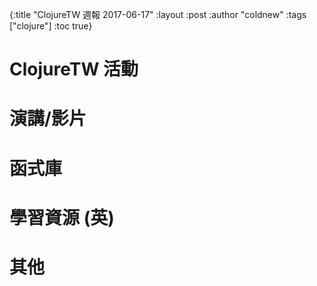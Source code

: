 {:title "ClojureTW 週報 2017-06-17"
:layout :post
:author "coldnew"
:tags  ["clojure"]
:toc true}

# ClojureTW 活動

# 演講/影片

# 函式庫

# 學習資源 (英)

# 其他
